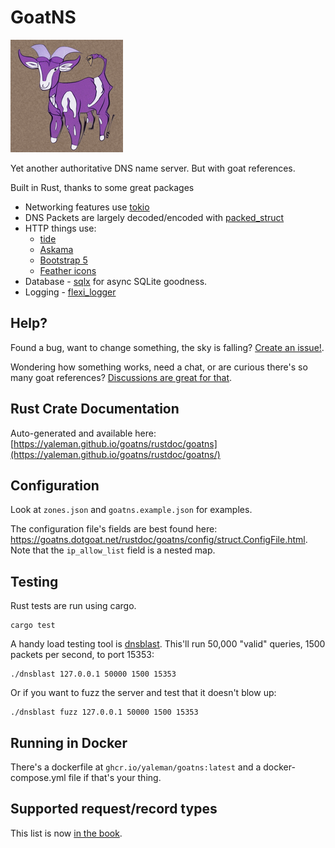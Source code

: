 # GoatNS

![GoatNS Logo](./static_files/img/apple-touch-icon.png)

Yet another authoritative DNS name server. But with goat references.

Built in Rust, thanks to some great packages

- Networking features use [tokio](https://crates.io/crates/tokio)
- DNS Packets are largely decoded/encoded with [packed_struct](https://crates.io/crates/packed_struct)
- HTTP things use:
  - [tide](https://crates.io/crates/tide)
  - [Askama](https://crates.io/crates/askama)
  - [Bootstrap 5](https://getbootstrap.com)
  - [Feather icons](https://feathericons.com)
- Database - [sqlx](https://crates.io/crates/sqlx) for async SQLite goodness.
- Logging - [flexi_logger](https://crates.io/crates/flexi_logger)

## Help?

Found a bug, want to change something, the sky is falling? [Create an issue!](https://github.com/yaleman/goatns/issues/new).

Wondering how something works, need a chat, or are curious there's so many goat references? [Discussions are great for that](https://github.com/yaleman/goatns/discussions).

## Rust Crate Documentation

Auto-generated and available here: [https://yaleman.github.io/goatns/rustdoc/goatns](https://yaleman.github.io/goatns/rustdoc/goatns/)

## Configuration

Look at `zones.json` and `goatns.example.json` for examples.

The configuration file's fields are best found here: <https://goatns.dotgoat.net/rustdoc/goatns/config/struct.ConfigFile.html>. Note that the `ip_allow_list` field is a nested map.

## Testing

Rust tests are run using cargo.

```shell
cargo test
```

A handy load testing tool is [dnsblast](https://github.com/jedisct1/dnsblast). This'll run 50,000 "valid" queries, 1500 packets per second, to port 15353:

```shell
./dnsblast 127.0.0.1 50000 1500 15353
```

Or if you want to fuzz the server and test that it doesn't blow up:

```shell
./dnsblast fuzz 127.0.0.1 50000 1500 15353
```

## Running in Docker

There's a dockerfile at `ghcr.io/yaleman/goatns:latest` and a docker-compose.yml file if that's your thing.

## Supported request/record types

This list is now [in the book](https://goatns.dotgoat.net/rrtypes.html).
